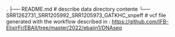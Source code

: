 
.
├── README.md  # describe data directory contente
└── SRR1262731_SRR1205992_SRR1205973_GATKHC_snpeff # vcf file generated with the workflow described in : https://github.com/IFB-ElixirFr/EBAII/tree/master/2022/ebaiin1/DNAseq
